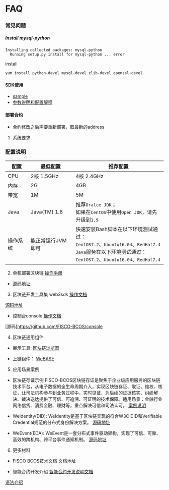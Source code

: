 # FAQ

### 常见问题

##### Install  mysql-python
```
Installing collected packages: mysql-python
  Running setup.py install for mysql-python ... error
```
install
```
yum install python-devel mysql-devel zlib-devel openssl-devel
```

#### SDK使用
- [sample](https://github.com/FISCO-BCOS/evidenceSample)
- [参数说明和配置解释](https://fisco-bcos-documentation.readthedocs.io/zh_CN/latest/docs/sdk/sdk.html)

#### 部署合约
- 合约修改之后需要重新部署，取最新的address

1.	系统要求
 ### 配置说明

| 配置     | 最低配置          | 推荐配置                                                     |
| -------- | ----------------- | ------------------------------------------------------------ |
| CPU      | 2核 1.5GHz        | 4核 2.4GHz                                                   |
| 内存     | 2G                | 4GB                                                          |
| 带宽     | 1M                | 5M                                                           |
| Java     | Java(TM) 1.8      | 推荐`Oralce JDK`；<br />如果在`CentOS`中使用`Open JDK`，请先升级到`1.9` |
| 操作系统 | 能正常运行JVM即可 | 快速安装Bash脚本在以下环境测试通过：<br />`CentOS7.2`、`Ubuntu16.04`、`RedHat7.4`<br />`Java`服务在以下环境测试通过：<br />`CentOS7.2`、`Ubuntu16.04`、`RedHat7.4` |

2.	单机部署区块链
[操作手册](https://fisco-bcos-documentation.readthedocs.io/zh_CN/latest/docs/installation.html)

- [源码地址](https://github.com/FISCO-BCOS/FISCO-BCOS)

3.	区块链开发工具集
	web3sdk
[操作文档](https://fisco-bcos-documentation.readthedocs.io/zh_CN/latest/docs/sdk/sdk.html)

[源码地址](https://github.com/FISCO-BCOS/web3sdk)

- 控制台console
[操作文档](https://fisco-bcos-documentation.readthedocs.io/zh_CN/latest/docs/installation.html#id7)

[源码]https://github.com/FISCO-BCOS/console

4.	区块链通用组件

- 展示工具: 
[区块链浏览器](https://github.com/FISCO-BCOS/fisco-bcos-browser)

- 上链组件：
[WeBASE](https://github.com/WeBankFinTech/WeBASE)

5.	应用场景案例
- 区块链存证示例
FISCO-BCOS区块链存证是聚焦于企业级应用服务的区块链技术平台，从电子数据的全生命周期介入，实现区块链存证、取证、维权、核证，让司法机构参与到业务过程中，实时见证，为后续的证据核实、纠纷解决、裁决送达提供了可信、可追溯、可证明的技术保障。适用场景：金融行业网络信贷、消费金融、理财等，重点解决可信和司法认可。 
[案例说明](https://github.com/FISCO-BCOS/evidenceSample)

- WeIdentity(DID): 
WeIdentity是基于区块链实现的符合W3C DID和Verifiable Credential规范的分布式身份解决方案。
[源码地址](https://github.com/WeBankFinTech/WeIdentity)

- WeEvent(EDA): 
WeEvent是一套分布式事件驱动架构，实现了可信、可靠、高效的跨机构、跨平台事件通知机制。
[源码地址](https://github.com/WeBankFinTech/WeEvent)

6.	更多材料

- FISCO BCOS技术文档
[文档地址](https://fisco-bcos-documentation.readthedocs.io/zh_CN/latest/)

- 智能合约开发介绍
[智能合约开发说明文档](https://fisco-bcos-documentation.readthedocs.io/zh_CN/latest/docs/manual/smart_contract.html)

[语法介绍](https://solidity.readthedocs.io/en/v0.4.25/solidity-by-example.html)

